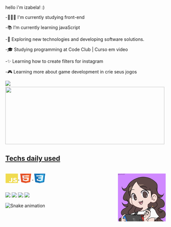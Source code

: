 hello i'm izabela! :) 

-👩🏼‍💻 I'm currently studying front-end

-📚 I’m currently learning javaScript

-🤔 Exploring new technologies and developing software solutions.

-🎓 Studying programming at Code Club | Curso em video 

-✨ Learning how to create filters for instagram 

-🎮 Learning more about game development in crie seus jogos



<div>
  <a href="https://github.com/izabela-guimaraes">
  <img height="180em" src="https://github-readme-stats.vercel.app/api?username=izabela-guimaraes&show_icons=true&theme=dracula&include_all_commits=true&count_private=true"/>
  <img height="180em" width="500em" src="https://github-readme-stats.vercel.app/api/top-langs/?username=izabela-guimaraes&layout=compact&langs_count=7&theme=dracula"/>
</div>
  
## Techs daily used
  
<div style="display: inline_block"><br>
  <img align="center" alt="iza-Js" height="30" width="40" src="https://raw.githubusercontent.com/devicons/devicon/master/icons/javascript/javascript-plain.svg">
  <img align="center" alt="iza-HTML" height="30" width="40" src="https://raw.githubusercontent.com/devicons/devicon/master/icons/html5/html5-original.svg">
  <img align="center" alt="iza-CSS" height="30" width="40" src="https://raw.githubusercontent.com/devicons/devicon/master/icons/css3/css3-original.svg">
  <img align="right"  height="150em" alt="my animation" src="download20210901182509.png">
</div>
  
  ##
 
<div> 
  <a href="https://instagram.com/izabelagns" target="_blank"><img src="https://img.shields.io/badge/-Instagram-%23E4405F?style=for-the-badge&logo=instagram&logoColor=white" target="_blank"></a>
 <a href="https://discord.gg/iza#2054" target="_blank"><img src="https://img.shields.io/badge/Discord-7289DA?style=for-the-badge&logo=discord&logoColor=white" target="_blank"></a> 
    <a href="https://www.linkedin.com/in/izabela-guimar%C3%A3es-nascimento-7a15621bb/" target="_blank"><img src="https://img.shields.io/badge/-LinkedIn-%230077B5?style=for-the-badge&logo=linkedin&logoColor=white" target="_blank"></a> 
  <a href = "mailto:iza.devfrontend@gmail.com"><img src="https://img.shields.io/badge/-Gmail-%23333?style=for-the-badge&logo=gmail&logoColor=white" target="_blank"></a>
  
   ![Snake animation](https://github.com/izabela-guimaraes/izabela-guimaraes/blob/output/github-contribution-grid-snake.svg)
  
</div>
